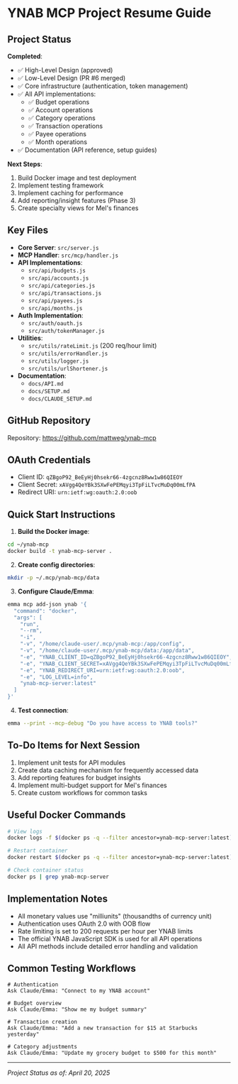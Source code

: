 # YNAB MCP Project Resume Guide

## Project Status

**Completed**:
- ✅ High-Level Design (approved)
- ✅ Low-Level Design (PR #6 merged)
- ✅ Core infrastructure (authentication, token management)
- ✅ All API implementations:
  - ✅ Budget operations
  - ✅ Account operations
  - ✅ Category operations
  - ✅ Transaction operations
  - ✅ Payee operations
  - ✅ Month operations
- ✅ Documentation (API reference, setup guides)

**Next Steps**:
1. Build Docker image and test deployment
2. Implement testing framework
3. Implement caching for performance
4. Add reporting/insight features (Phase 3)
5. Create specialty views for Mel's finances

## Key Files

- **Core Server**: `src/server.js`
- **MCP Handler**: `src/mcp/handler.js`
- **API Implementations**:
  - `src/api/budgets.js`
  - `src/api/accounts.js`
  - `src/api/categories.js`
  - `src/api/transactions.js`
  - `src/api/payees.js`
  - `src/api/months.js`
- **Auth Implementation**: 
  - `src/auth/oauth.js`
  - `src/auth/tokenManager.js`
- **Utilities**:
  - `src/utils/rateLimit.js` (200 req/hour limit)
  - `src/utils/errorHandler.js`
  - `src/utils/logger.js`
  - `src/utils/urlShortener.js`
- **Documentation**:
  - `docs/API.md`
  - `docs/SETUP.md`
  - `docs/CLAUDE_SETUP.md`

## GitHub Repository

Repository: https://github.com/mattweg/ynab-mcp

## OAuth Credentials

- Client ID: `qZBgoP92_BeEyHj0hsekr66-4zgcnz8Rww1w86QIEOY`
- Client Secret: `xAVgg4QeYBk3SXwFePEMqyi3TpFiLTvcMuDq00mLfPA`
- Redirect URI: `urn:ietf:wg:oauth:2.0:oob`

## Quick Start Instructions

1. **Build the Docker image**:
```bash
cd ~/ynab-mcp
docker build -t ynab-mcp-server .
```

2. **Create config directories**:
```bash
mkdir -p ~/.mcp/ynab-mcp/data
```

3. **Configure Claude/Emma**:
```bash
emma mcp add-json ynab '{
  "command": "docker",
  "args": [
    "run",
    "--rm",
    "-i",
    "-v", "/home/claude-user/.mcp/ynab-mcp:/app/config",
    "-v", "/home/claude-user/.mcp/ynab-mcp/data:/app/data",
    "-e", "YNAB_CLIENT_ID=qZBgoP92_BeEyHj0hsekr66-4zgcnz8Rww1w86QIEOY",
    "-e", "YNAB_CLIENT_SECRET=xAVgg4QeYBk3SXwFePEMqyi3TpFiLTvcMuDq00mLfPA",
    "-e", "YNAB_REDIRECT_URI=urn:ietf:wg:oauth:2.0:oob",
    "-e", "LOG_LEVEL=info",
    "ynab-mcp-server:latest"
  ]
}'
```

4. **Test connection**:
```bash
emma --print --mcp-debug "Do you have access to YNAB tools?"
```

## To-Do Items for Next Session

1. Implement unit tests for API modules
2. Create data caching mechanism for frequently accessed data
3. Add reporting features for budget insights
4. Implement multi-budget support for Mel's finances
5. Create custom workflows for common tasks

## Useful Docker Commands

```bash
# View logs
docker logs -f $(docker ps -q --filter ancestor=ynab-mcp-server:latest)

# Restart container
docker restart $(docker ps -q --filter ancestor=ynab-mcp-server:latest)

# Check container status
docker ps | grep ynab-mcp-server
```

## Implementation Notes

- All monetary values use "milliunits" (thousandths of currency unit)
- Authentication uses OAuth 2.0 with OOB flow
- Rate limiting is set to 200 requests per hour per YNAB limits
- The official YNAB JavaScript SDK is used for all API operations
- All API methods include detailed error handling and validation

## Common Testing Workflows

```
# Authentication
Ask Claude/Emma: "Connect to my YNAB account"

# Budget overview
Ask Claude/Emma: "Show me my budget summary"

# Transaction creation
Ask Claude/Emma: "Add a new transaction for $15 at Starbucks yesterday"

# Category adjustments
Ask Claude/Emma: "Update my grocery budget to $500 for this month"
```

---

*Project Status as of: April 20, 2025*